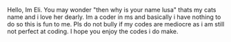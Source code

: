 Hello, Im Eli. You may wonder "then why is your name lusa" thats my cats name and i love her dearly.
Im a coder in ms and basically i have nothing to do so this is fun to me.
Pls do not bully if my codes are mediocre as i am still not perfect at coding.
I hope you enjoy the codes i do make.
